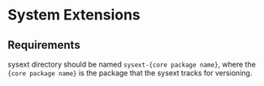 # System Extensions

## Requirements

sysext directory should be named `sysext-{core package name}`, where the `{core package name}`
is the package that the sysext tracks for versioning.
